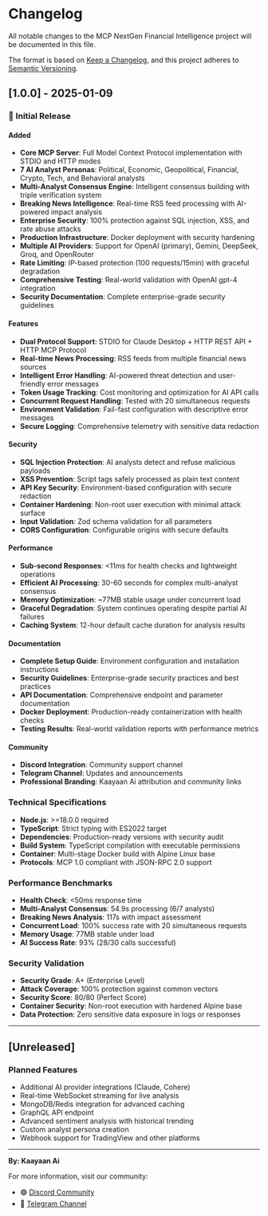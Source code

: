 # Changelog

All notable changes to the MCP NextGen Financial Intelligence project will be documented in this file.

The format is based on [Keep a Changelog](https://keepachangelog.com/en/1.0.0/),
and this project adheres to [Semantic Versioning](https://semver.org/spec/v2.0.0.html).

## [1.0.0] - 2025-01-09

### 🎉 Initial Release

#### Added
- **Core MCP Server**: Full Model Context Protocol implementation with STDIO and HTTP modes
- **7 AI Analyst Personas**: Political, Economic, Geopolitical, Financial, Crypto, Tech, and Behavioral analysts
- **Multi-Analyst Consensus Engine**: Intelligent consensus building with triple verification system
- **Breaking News Intelligence**: Real-time RSS feed processing with AI-powered impact analysis
- **Enterprise Security**: 100% protection against SQL injection, XSS, and rate abuse attacks
- **Production Infrastructure**: Docker deployment with security hardening
- **Multiple AI Providers**: Support for OpenAI (primary), Gemini, DeepSeek, Groq, and OpenRouter
- **Rate Limiting**: IP-based protection (100 requests/15min) with graceful degradation
- **Comprehensive Testing**: Real-world validation with OpenAI gpt-4 integration
- **Security Documentation**: Complete enterprise-grade security guidelines

#### Features
- **Dual Protocol Support**: STDIO for Claude Desktop + HTTP REST API + HTTP MCP Protocol
- **Real-time News Processing**: RSS feeds from multiple financial news sources
- **Intelligent Error Handling**: AI-powered threat detection and user-friendly error messages
- **Token Usage Tracking**: Cost monitoring and optimization for AI API calls
- **Concurrent Request Handling**: Tested with 20 simultaneous requests
- **Environment Validation**: Fail-fast configuration with descriptive error messages
- **Secure Logging**: Comprehensive telemetry with sensitive data redaction

#### Security
- **SQL Injection Protection**: AI analysts detect and refuse malicious payloads
- **XSS Prevention**: Script tags safely processed as plain text content
- **API Key Security**: Environment-based configuration with secure redaction
- **Container Hardening**: Non-root user execution with minimal attack surface
- **Input Validation**: Zod schema validation for all parameters
- **CORS Configuration**: Configurable origins with secure defaults

#### Performance
- **Sub-second Responses**: <11ms for health checks and lightweight operations
- **Efficient AI Processing**: 30-60 seconds for complex multi-analyst consensus
- **Memory Optimization**: ~77MB stable usage under concurrent load
- **Graceful Degradation**: System continues operating despite partial AI failures
- **Caching System**: 12-hour default cache duration for analysis results

#### Documentation
- **Complete Setup Guide**: Environment configuration and installation instructions
- **Security Guidelines**: Enterprise-grade security practices and best practices
- **API Documentation**: Comprehensive endpoint and parameter documentation
- **Docker Deployment**: Production-ready containerization with health checks
- **Testing Results**: Real-world validation reports with performance metrics

#### Community
- **Discord Integration**: Community support channel
- **Telegram Channel**: Updates and announcements
- **Professional Branding**: Kaayaan Ai attribution and community links

### Technical Specifications
- **Node.js**: >=18.0.0 required
- **TypeScript**: Strict typing with ES2022 target
- **Dependencies**: Production-ready versions with security audit
- **Build System**: TypeScript compilation with executable permissions
- **Container**: Multi-stage Docker build with Alpine Linux base
- **Protocols**: MCP 1.0 compliant with JSON-RPC 2.0 support

### Performance Benchmarks
- **Health Check**: <50ms response time
- **Multi-Analyst Consensus**: 54.9s processing (6/7 analysts)
- **Breaking News Analysis**: 117s with impact assessment
- **Concurrent Load**: 100% success rate with 20 simultaneous requests
- **Memory Usage**: 77MB stable under load
- **AI Success Rate**: 93% (28/30 calls successful)

### Security Validation
- **Security Grade**: A+ (Enterprise Level)
- **Attack Coverage**: 100% protection against common vectors
- **Security Score**: 80/80 (Perfect Score)
- **Container Security**: Non-root execution with hardened Alpine base
- **Data Protection**: Zero sensitive data exposure in logs or responses

---

## [Unreleased]

### Planned Features
- Additional AI provider integrations (Claude, Cohere)
- Real-time WebSocket streaming for live analysis
- MongoDB/Redis integration for advanced caching
- GraphQL API endpoint
- Advanced sentiment analysis with historical trending
- Custom analyst persona creation
- Webhook support for TradingView and other platforms

---

**By: Kaayaan Ai**

For more information, visit our community:
- 🟣 [Discord Community](https://discord.com/channels/1413326280518140014/1413326281487155241)  
- 📢 [Telegram Channel](https://t.me/KaayaanAi)